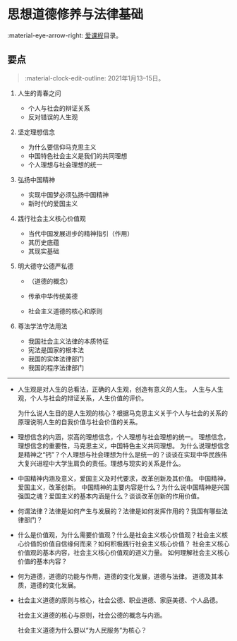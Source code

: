 # 思想道德修养与法律基础

:material-eye-arrow-right: [爱课程](https://www.icourses.cn/coursestatic/course_3671.html)目录。

## 要点

> :material-clock-edit-outline: 2021年1月13–15日。

1. 人生的青春之问

   - 个人与社会的辩证关系
   - 反对错误的人生观

2. 坚定理想信念

   - 为什么要信仰马克思主义
   - 中国特色社会主义是我们的共同理想
   - 个人理想与社会理想的统一

3. 弘扬中国精神

   - 实现中国梦必须弘扬中国精神
   - 新时代的爱国主义

4. 践行社会主义核心价值观

   - 当代中国发展进步的精神指引（作用）
   - 其历史底蕴
   - 其现实基础

5. 明大德守公德严私德

   - （道德的概念）

   - 传承中华传统美德
   - 社会主义道德的核心和原则

6. 尊法学法守法用法

   - 我国社会主义法律的本质特征
   - 宪法是国家的根本法
   - 我国的实体法律部门
   - 我国的程序法律部门

---

- 人生观是对人生的总看法，正确的人生观，创造有意义的人生。
  人生与人生观，个人与社会的辩证关系，人生价值的评价。

  为什么说人生目的是人生观的核心？根据马克思主义关于个人与社会的关系的原理说明人生的自我价值与社会价值的关系。

- 理想信念的内涵，崇高的理想信念，个人理想与社会理想的统一。
  理想信念，理想信念的重要性，马克思主义，中国特色主义共同理想。
  为什么说理想信念是精神之“钙”？个人理想与社会理想为什么是统一的？谈谈在实现中华民族伟大复兴进程中大学生肩负的责任。理想与现实的关系是什么。

- 中国精神内涵及意义，爱国主义及时代要求，改革创新及其价值。
  中国精神，爱国主义，改革创新。
  中国精神的主要内容是什么？为什么说中国精神是兴国强国之魂？爱国主义的基本内涵是什么？谈谈改革创新的作用价值。

- 何谓法律？法律是如何产生与发展的？法律是如何发挥作用的？我国有哪些法律部门？

- 什么是价值观，为什么需要价值观？什么是社会主义核心价值观？社会主义核心价值的价值自信缘何而来？如何积极践行社会主义核心价值？
  社会主义核心价值观的基本内容，社会主义核心价值观的道义力量。
  如何理解社会主义核心价值的基本内容？

- 何为道德，道德的功能与作用，道德的变化发展，道德与法律。
  道德及其本质，道德的变化发展。
  
- 社会主义道德的原则与核心，社会公德、职业道德、家庭美德、个人品德。

  社会主义道德的核心与原则，社会公德的概念与内涵。

  社会主义道德为什么要以“为人民服务”为核心？